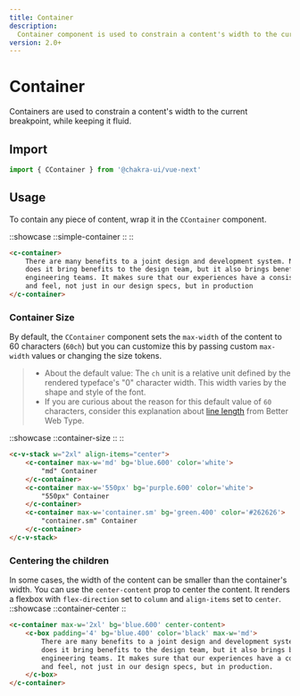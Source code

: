```yaml
---
title: Container
description:
  Container component is used to constrain a content's width to the current breakpoint, while keeping it fluid.
version: 2.0+
---
```


# Container

Containers are used to constrain a content's width to the current breakpoint, while keeping it fluid.

## Import

```js
import { CContainer } from '@chakra-ui/vue-next'
```

## Usage

To contain any piece of content, wrap it in the `CContainer` component.

::showcase
  ::simple-container
  ::
::

```html
<c-container>
    There are many benefits to a joint design and development system. Not only
    does it bring benefits to the design team, but it also brings benefits to
    engineering teams. It makes sure that our experiences have a consistent look
    and feel, not just in our design specs, but in production
</c-container>
```

### Container Size

By default, the `CContainer` component sets the `max-width` of the content to 60 characters (`60ch`) but you can customize this by passing custom `max-width` values or changing the size tokens.

> * About the default value: The `ch` unit is a relative unit defined by the rendered typeface's "0" character width. This width varies by the shape and style of the font. 
> * If you are curious about the reason for this default value of `60` characters, consider this explanation about [line length](https://betterwebtype.com/articles/2019/06/16/5-keys-to-accessible-web-typography/#line-length) from Better Web Type.

::showcase
  ::container-size
  ::
::

```html
<c-v-stack w="2xl" align-items="center">
    <c-container max-w='md' bg='blue.600' color='white'>
        "md" Container
    </c-container>
    <c-container max-w='550px' bg='purple.600' color='white'>
        "550px" Container
    </c-container>
    <c-container max-w='container.sm' bg='green.400' color='#262626'>
        "container.sm" Container
    </c-container>
</c-v-stack>
```

### Centering the children

In some cases, the width of the content can be smaller than the container's width. You can use the `center-content` prop to center the content. It renders a flexbox with `flex-direction` set to `column` and `align-items` set to `center`.
::showcase
  ::container-center
::

```html
<c-container max-w='2xl' bg='blue.600' center-content>
    <c-box padding='4' bg='blue.400' color='black' max-w='md'>
        There are many benefits to a joint design and development system. Not only
        does it bring benefits to the design team, but it also brings benefits to
        engineering teams. It makes sure that our experiences have a consistent look
        and feel, not just in our design specs, but in production.
    </c-box>
</c-container>
```
